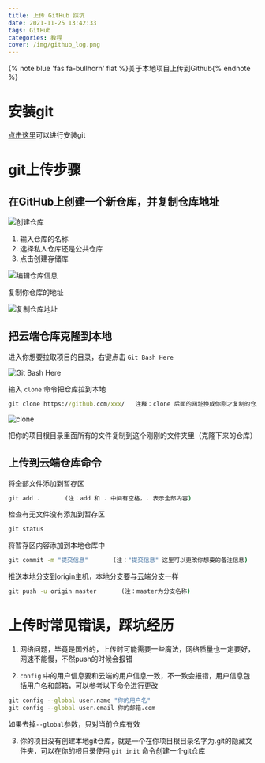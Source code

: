```yaml
---
title: 上传 GitHub 踩坑
date: 2021-11-25 13:42:33
tags: GitHub
categories: 教程
cover: /img/github_log.png
---
```


{% note blue 'fas fa-bullhorn' flat %}关于本地项目上传到Github{% endnote %}

# 安装git

[点击这里](https://git-scm.com/downloads)可以进行安装git

# git上传步骤

## 在GitHub上创建一个新仓库，并复制仓库地址

![创建仓库](/img/git_a.png "创建git仓库")

1. 输入仓库的名称
2. 选择私人仓库还是公共仓库
3. 点击创建存储库

![编辑仓库信息](/img/git_b.png "编辑仓库信息")

复制你仓库的地址

![复制仓库地址](/img/git_c.png "复制仓库地址")

## 把云端仓库克隆到本地

进入你想要拉取项目的目录，右键点击 `Git Bash Here` 

![Git Bash Here](/img/git_d.png "Git Bash Here")

输入 `clone` 命令把仓库拉到本地

```cmd
git clone https://github.com/xxx/   注释：clone 后面的网址换成你刚才复制的仓库地址
```
![clone](/img/git_e.png "clone")

把你的项目根目录里面所有的文件复制到这个刚刚的文件夹里（克隆下来的仓库）

## 上传到云端仓库命令

将全部文件添加到暂存区

```cmd
git add .       (注：add 和 . 中间有空格，. 表示全部内容)
```

检查有无文件没有添加到暂存区

```cmd
git status
```

将暂存区内容添加到本地仓库中

```cmd
git commit -m "提交信息"       (注："提交信息" 这里可以更改你想要的备注信息)
```

推送本地分支到origin主机，本地分支要与云端分支一样

```cmd
git push -u origin master       (注：master为分支名称)
```

# 上传时常见错误，踩坑经历

1. 网络问题，毕竟是国外的，上传时可能需要一些魔法，网络质量也一定要好，网速不能慢，不然push的时候会报错

2. `config` 中的用户信息要和云端的用户信息一致，不一致会报错，用户信息包括用户名和邮箱，可以参考以下命令进行更改
```cmd
git config --global user.name "你的用户名"
git config --global user.email 你的邮箱.com
```
如果去掉`--global`参数，只对当前仓库有效

3. 你的项目没有创建本地git仓库，就是一个在你项目根目录名字为.git的隐藏文件夹，可以在你的根目录使用 `git init` 命令创建一个git仓库